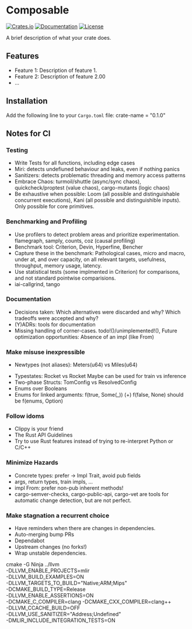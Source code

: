 # Composable

[![Crates.io](https://img.shields.io/crates/v/crate-name.svg)](https://crates.io/crates/composable)
[![Documentation](https://docs.rs/composable/badge.svg)](https://docs.rs/composable)
[![License](https://img.shields.io/crates/l/composable.svg)](https://github.com/selfsupervised-ai/composable/blob/main/LICENSE)

A brief description of what your crate does.

## Features

- Feature 1: Description of feature 1.
- Feature 2: Description of feature 2.00
- ...

## Installation

Add the following line to your `Cargo.toml` file:
crate-name = "0.1.0"

## Notes for CI

### Testing

- Write Tests for all functions, including edge cases
- Miri: detects undefiuned behaviour and leaks, even if nothing panics
- Sanitizers: detects problematic threading and memory access patterns
- Embrace Chaos: turmoil/shuttle (async/sync chaos), quickcheck/proptest (value chaos), cargo-mutants (logic chaos)
- Be exhaustive when possible: Loom (all possible and distinguishable concurrent executions), Kani (all possible and distinguishible inputs). Only possible for core primitives.

### Benchmarking and Profiling

- Use profilers to detect problem areas and prioritize experimentation. flamegraph, samply, counts, coz (causal profiling)
- Benchmark tool: Criterion, Devin, Hyperfine, Bencher
- Capture these in the benchmark: Pathological cases, micro and macro, under at, and over capacity, on all relevant targets, usefulness, throughput, memory usage, latency.
- Use statistical tests (some implmented in Criterion) for comparisons, and not standard pointwise comparisions.
- iai-callgrind, tango

### Documentation

- Decisions taken: Which alternatives were discarded and why? Which tradeoffs were accepted and why?
- (Y)ADRs: tools for documentation
- Missing handling of corner-cases. todo!()/unimplemented!(), Future optimization opportunities: Absence of an impl (like From)

### Make misuse inexpressible

- Newtypes (not aliases): Meters(u64) vs Miles(u64)
<!-- trunk-ignore(markdownlint/MD033) -->
- Typestates: Rocket <Ground> vs Rocket <Air> Maybe can be used for train vs inference
- Two-phase Structs: TomConfig vs ResolvedConfig
- Enums over Booleans
- Enums for linked arguments: f(true, Some(\_)) (+) f(false, None) should be f(enums, Option)

### Follow idoms

- Clippy is your friend
- The Rust API Guidelines
- Try to use Rust features instead of trying to re-interpret Python or C/C++

### Minimize Hazards

- Concrete types: prefer -> Impl Trait, avoid pub fields
- args, return types, train impls, ...
- impl From: prefer non-pub inherent methods!
- cargo-semver-checks, cargo-public-api, cargo-vet are tools for automatic change detection, but are not perfect.

### Make stagnation a recurrent choice

- Have reminders when there are changes in dependencies.
- Auto-merging bump PRs
- Dependabot
- Upstream changes (no forks!)
- Wrap unstable dependencies.

cmake -G Ninja ../llvm \
 -DLLVM_ENABLE_PROJECTS=mlir \
 -DLLVM_BUILD_EXAMPLES=ON \
 -DLLVM_TARGETS_TO_BUILD="Native;ARM;Mips" \
 -DCMAKE_BUILD_TYPE=Release \
 -DLLVM_ENABLE_ASSERTIONS=ON \
 -DCMAKE_C_COMPILER=clang -DCMAKE_CXX_COMPILER=clang++ \
 -DLLVM_CCACHE_BUILD=OFF \
 -DLLVM_USE_SANITIZER="Address;Undefined" \
 -DMLIR_INCLUDE_INTEGRATION_TESTS=ON
